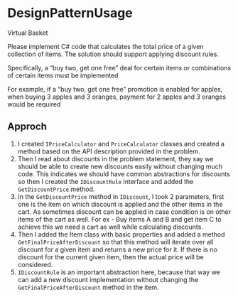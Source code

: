# DesignPatternUsage


Virtual Basket

Please implement C# code that calculates the total price of a given collection of items. The solution should support applying discount rules.

Specifically, a “buy two, get one free” deal for certain items or combinations of certain items must be implemented

For example, if a “buy two, get one free” promotion is enabled for apples, when buying 3 apples and 3 oranges, payment for 2 apples and 3 oranges would be required

## Approch 
1. I created `IPriceCalculator` and `PriceCalculator` classes and created a method based on the API description provided in the problem. 
2. Then I read about discounts in the problem statement, they say we should be able to create new discounts easily without changing much code. This indicates we should have common abstractions for discounts so then I created the `IDiscountRule` interface and added the `GetDiscountPrice` method. 
2. In the `GetDiscountPrice` method in `IDiscount`, I took 2 parameters, first one is the item on which discount is applied and the other items in the cart. As sometimes discount can be applied in case condition is on other items of the cart as well. For ex - Buy items A and B and get item C to achieve this we need a cart as well while calculating discounts. 
3. Then I added the Item class with basic properties and added a method `GetFinalPriceAfterDiscount` so that this method will iterate over all discount for a given item and returns a new price for it. If there is no discount for the current given item, then the actual price will be considered. 
4. `IDiscountRule` is an important abstraction here, because that way we can add a new discount implementation without changing the `GetFinalPriceAfterDiscount` method in the item. 
